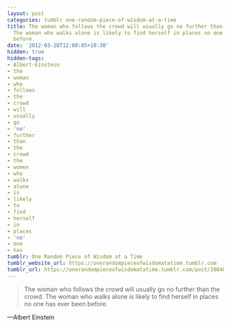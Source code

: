 ```yaml
---
layout: post
categories: tumblr one-random-piece-of-wisdom-at-a-time
title: The woman who follows the crowd will usually go no further than the crowd.
  The woman who walks alone is likely to find herself in places no one has ever been
  before.
date: '2012-03-28T12:00:05+10:30'
hidden: true
hidden-tags:
- Albert-Einstein
- the
- woman
- who
- follows
- the
- crowd
- will
- usually
- go
- 'no'
- further
- than
- the
- crowd
- the
- women
- who
- walks
- alone
- is
- likely
- to
- find
- herself
- in
- places
- 'no'
- one
- has
tumblr: One Random Piece of Wisdom at a Time
tumblr_website_url: https://onerandompieceofwisdomatatime.tumblr.com
tumblr_url: https://onerandompieceofwisdomatatime.tumblr.com/post/20040047881/the-woman-who-follows-the-crowd-will-usually-go
---
```

> The woman who follows the crowd will usually go no further than the crowd. The woman who walks alone is likely to find herself in places no one has ever been before.

—Albert Einstein
